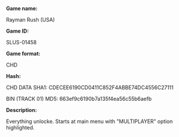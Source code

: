 **Game name:**

Rayman Rush (USA)

**Game ID:**

SLUS-01458

**Game format:**

CHD

**Hash:**

CHD DATA SHA1: CDECEE6190CD0411C852F4ABBE74DC4556C27111

BIN (TRACK 01) MD5: 663ef9c6190b7a135f4ea56c55b6aefb

**Description:**

Everything unlocke. Starts at main menu with "MULTIPLAYER" option highlighted.